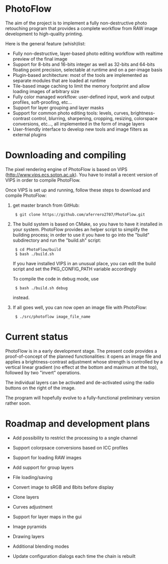 PhotoFlow
=========

The aim of the project is to implement a fully non-destructive photo retouching program that provides a complete workflow from RAW image development to high-quality printing.

Here is the general feature (whish)list:

- Fully non-destructive, layer-based photo editing workflow with realtime preview of the final image
- Support for 8-bits and 16-bits integer as well as 32-bits and 64-bits floating point precision, selectable at runtime and on a per-image basis
- Plugin-based architecture: most of the tools are implemented as separate modules that are loaded at runtime
- Tile-based image caching to limit the memory footprint and allow loading images of arbitrary size
- Fully color managed workflow: user-defined input, work and output profiles, soft-proofing, etc...
- Support for layer grouping and layer masks
- Support for common photo editing tools: levels, curves, brightness-contrast control, blurring, sharpening, cropping, resizing, colorspace conversions, etc..., all implemented in the form of image layers
- User-friendly interface to develop new tools and image filters as external plugins

# Downloading and compiling

The pixel rendering engine of PhotoFlow is based on VIPS (http://www.vips.ecs.soton.ac.uk). You have to install a recent version of VIPS in order to compile PhotoFlow.

Once VIPS is set up and running, follow these steps to download and compile PhotoFlow:

1. get master branch from GitHub:

        $ git clone https://github.com/aferrero2707/PhotoFlow.git

2. The build system is based on CMake, so you have to have it installed in your system.
   PhotoFlow provides an helper script to simplify the building process;
   in order to use it you have to go into the "build" subdirectory and run the "build.sh" script:

        $ cd PhotoFlow/build
        $ bash ./build.sh
   
   If you have installed VIPS in an unusual place, you can edit the build script and set the PKG_CONFIG_PATH variable accordingly

   To compile the code in debug mode, use
   
        $ bash ./build.sh debug
   
   instead.
   
3. If all goes well, you can now open an image file with PhotoFlow:

        $ ./src/photoflow image_file_name
        

# Current status

PhotoFlow is in a early development stage. The present code provides a proof-of-concept of the planned functionalities: it opens an image file and applies a brightness-contrast adjustment whose strength is controlled by a vertical linear gradient (no effect at the bottom and maximum at the top), followed by two "invert" operations.

The individual layers can be activated and de-activated using the radio buttons on the right of the image.

The program will hopefully evolve to a fully-functional preliminary version rather soon.


# Roadmap and development plans

- Add possibility to restrict the processing to a sngle channel

- Support colorpsace conversions based on ICC profiles

- Support for loading RAW images

- Add support for group layers

- File loading/saving

- Convert image to sRGB and 8bits before display

- Clone layers

- Curves adjustment

- Support for layer maps in the gui

- Image pyramids

- Drawing layers

- Additional blending modes

- Update configuration dialogs each time the chain is rebuilt


